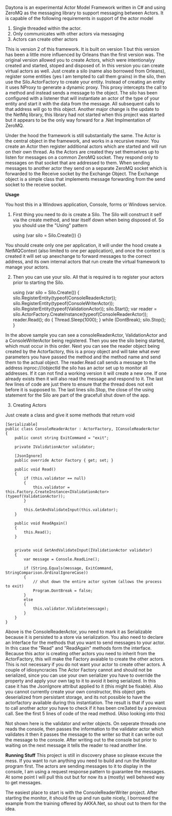 Daytona is an experimental Actor Model Framework written in C# and using ZeroMQ as the messaging library to support messaging between Actors. It is capable of the following requirements in support of the actor model
1. Single threaded within the actor.
2. Only communicates with other actors via messaging
3. Actors can create other actors

This is version 2 of this framework. It is built on version 1 but this version has been a little more influenced by Orleans than the first version was. The original version allowed you to create Actors, which were intentionalyy created and started, stoped and disposed of. In this version you can create virtual actors as well. Just create a silo (name also borrowed from Orleans), register some entities (yes I am tempted to call them grains) in the silo, then use the Silo.ActorFactory to create your entity. Instead of creating an entity it uses NProxy to generate a dynamic proxy. This proxy intercepts the call to a method and instead sends a message to the object. The silo has been configured with a listener that will instantiate an actor of the type of your entity and start it with the data from the message. All subsequent calls to that address will go to this object.
Another major change is the update to the NetMq library, this library had not started when this project was started but it appears to be the only way forward for a .Net Implmentation of ZeroMQ.

Under the hood the framework is still substantially the same. The Actor is the central object in the framework, and works in a recursive manor. You create an Actor then register additional actors which are started and will run on their own thread. As the Actors are created they set themselves up to listen for messages on a common ZeroMQ socket. They respond only to messages on that socket that are addressed to them. When sending messages to another actor they send on a separate ZeroMQ socket which is forwarded to the Receive socket by the Exchange Object. The Exchange object is a simple class that implements message forwarding from the send socket to the receive socket.

**Usage**

You host this in a Windows application, Console, forms or Windows service.

1. First thing you need to do is create a Silo. The Silo will construct it self via the create method, and tear itself down when being disposed of. So you should use the "Using" pattern

    using (var silo = Silo.Create())
    {}

You should create only one per application, it will under the hood create a NetMQContext (also limited to one per application), and once the context is created it will set up anexchange to forward messages to the correct address, and its own internal actors that run create the virtual framework to manage your actors.


2. Then you can use your silo. All that is required is to register your actors prior to starting the Silo.

    
    using (var silo = Silo.Create())
    {
        silo.RegisterEntity(typeof(ConsoleReaderActor));
        silo.RegisterEntity(typeof(ConsoleWriterActor));
        silo.RegisterEntity(typeof(ValidationActor));
        silo.Start();
        var reader =    silo.ActorFactory.CreateInstance<IConsoleReaderActor>(typeof(ConsoleReaderActor));
        reader.Read();
        do
        {
            Thread.Sleep(1000);
        }
        while (DontBreak);
        silo.Stop();
    }


In the above sample you can see a consoleReaderActor, ValidationActor and a ConsoleWriterActor being registered. Then you see the silo being started, which must occur in this order. Next you can see the reader object being created by the Actorfactory, this is a proxy object and will take what ever parameters you have passed the method and the method name and send them to the actual object. The reader.Read call sends a message to the address inproc://<fullobjectname>/objectId the silo has an actor set up to monitor all addresses. If it can not find a working version it will create a new one. If one already exists then it will also read the message and respond to it.
The last few lines of code are just there to ensure that the thread does not exit before it is supposed to. The last lines silo.Stop, the close of the using statement for the Silo are part of the gracefull shut down of the app.

3. Creating Actors

Just create a class and give it some methods that return void

    
    [Serializable]
    public class ConsoleReaderActor : ActorFactory, IConsoleReaderActor
    {
        public const string ExitCommand = "exit";

        private IValidationActor validator;

        [JsonIgnore]
        public override Actor Factory { get; set; }

        public void Read()
        {
            if (this.validator == null)
            {
                this.validator = this.Factory.CreateInstance<IValidationActor>(typeof(ValidationActor));
            }

            this.GetAndValidateInput(this.validator);
        }

        public void ReadAgain()
        {
            this.Read();
        }


        private void GetAndValidateInput(IValidationActor validator)
        {
            var message = Console.ReadLine();

            if (String.Equals(message, ExitCommand, StringComparison.OrdinalIgnoreCase))
            {
                // shut down the entire actor system (allows the process to exit)
                Program.DontBreak = false;
            }
            else
            {
                this.validator.Validate(message);
            }
        }
    }  

Above is the ConsoleReaderActor, you need to mark it as Serializable because it is persisted to a store via serialization. You also need to declare an Interface for the methods that you want to send messages to your actor. In this case the "Read" and "ReadAgain" methods form the interface. Because this actor is creating other actors you need to inherit from the ActorFactory, this will make the Factory avaiable to create the other actors. This is not necessary if you do not want your actor to create other actors. A couple of idiosyncracies The Actor Factory cannot and should not be serialized, since you can use your own serializer you have to override the property and apply your own tag to it to avoid it being serialized. In this case it has the JsonIgnore attribut applied to it (this might be fixable). Also you cannot currently create your own constructor, this object gets deserialized from persistant storage, and its not possible to have the actorfactory available during this instantiation. The result is that if you want to call another actor you have to check if it has been cre3ated by a previous call. See the first 5 lines of code of the read method. (Also looking into this)


Not shown here is the validator and writer objects. On seperate threads one reads the console, then passes the information to the validator actor which validates it then it passes the message to the writer so that it can write out the message to the console. After writing out to the console but prior to waiting on the next message it tells the reader to read another line.

**Running Stuff**
This project is still in discovery phase so please excuse the mess. If you want to run anything you need to build and run the Monitor program first. The actors are sending messages to it to display in the console, I am using a request response pattern to guarantee the messages. At some point I will pull this out but for now its a (mostly) well behaved way to get messages.

The easiest place to start is with the ConsoleReaderWriter project. After starting the monitor, it should fire up and run quite nicely, I borrowed the example from the training offered by AKKA.Net, so shout out to them for the idea.
